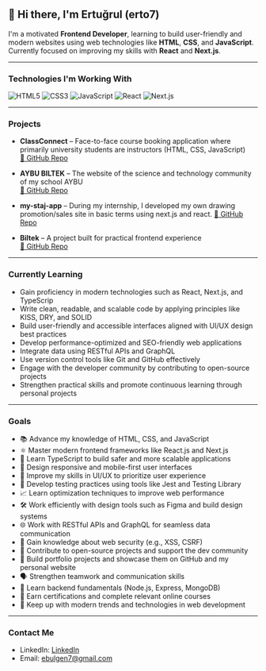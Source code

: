 ## 👋 Hi there, I'm Ertuğrul (erto7)

I'm a motivated **Frontend Developer**, learning to build user-friendly and modern websites using web technologies like **HTML**, **CSS**, and **JavaScript**.
Currently focused on improving my skills with **React** and **Next.js**.

---

### Technologies I'm Working With
![HTML5](https://img.shields.io/badge/-HTML5-E34F26?style=flat-square&logo=html5&logoColor=white)
![CSS3](https://img.shields.io/badge/-CSS3-1572B6?style=flat-square&logo=css3)
![JavaScript](https://img.shields.io/badge/-JavaScript-F7DF1E?style=flat-square&logo=javascript&logoColor=black)
![React](https://img.shields.io/badge/-React-61DAFB?style=flat-square&logo=react)
![Next.js](https://img.shields.io/badge/-Next.js-black?style=flat-square&logo=next.js)

---

### Projects
- **ClassConnect** – Face-to-face course booking application where primarily university students are instructors (HTML, CSS, JavaScript)  
  [🔗 GitHub Repo](https://github.com/erto7/classConnect)

- **AYBU BILTEK** – The website of the science and technology community of my school AYBU  
  [🔗 GitHub Repo](https://github.com/aybubiltek/aybubiltek.com_v2)

- **my-staj-app** – During my internship, I developed my own drawing promotion/sales site in basic terms using next.js and react. 
  [🔗 GitHub Repo](https://github.com/erto7/staj-app.git)

- **Biltek** – A project built for practical frontend experience  
  [🔗 GitHub Repo](https://github.com/erto7/biltek)

---

### Currently Learning
- Gain proficiency in modern technologies such as React, Next.js, and TypeScrip
- Write clean, readable, and scalable code by applying principles like KISS, DRY, and SOLID
- Build user-friendly and accessible interfaces aligned with UI/UX design best practices
- Develop performance-optimized and SEO-friendly web applications
- Integrate data using RESTful APIs and GraphQL
- Use version control tools like Git and GitHub effectively
- Engage with the developer community by contributing to open-source projects
- Strengthen practical skills and promote continuous learning through personal projects

---

### Goals
- 📚 Advance my knowledge of HTML, CSS, and JavaScript  
- ⚛️ Master modern frontend frameworks like React.js and Next.js  
- 🧠 Learn TypeScript to build safer and more scalable applications  
- 📱 Design responsive and mobile-first user interfaces  
- 🎨 Improve my skills in UI/UX to prioritize user experience  
- 🧪 Develop testing practices using tools like Jest and Testing Library  
- 📈 Learn optimization techniques to improve web performance  
- 🛠️ Work efficiently with design tools such as Figma and build design systems  
- 🌐 Work with RESTful APIs and GraphQL for seamless data communication  
- 🔐 Gain knowledge about web security (e.g., XSS, CSRF)  
- 🤝 Contribute to open-source projects and support the dev community  
- 💼 Build portfolio projects and showcase them on GitHub and my personal website  
- 🗣️ Strengthen teamwork and communication skills  
- 🧰 Learn backend fundamentals (Node.js, Express, MongoDB)  
- 📃 Earn certifications and complete relevant online courses  
- 🧭 Keep up with modern trends and technologies in web development

---

### Contact Me
- LinkedIn: [LinkedIn](https://www.linkedin.com/in/ertu%C4%9Frul-bul%C4%9Fen-750889252/)
- Email: ebulgen7@gmail.com
